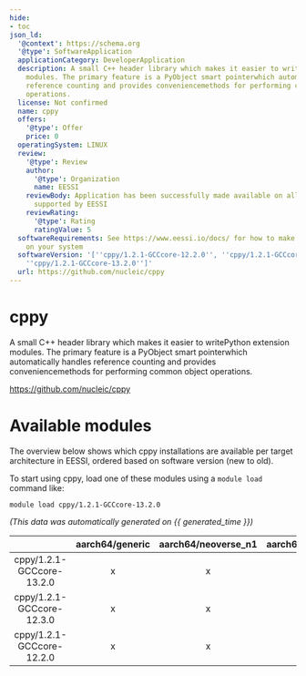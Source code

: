 ```yaml
---
hide:
- toc
json_ld:
  '@context': https://schema.org
  '@type': SoftwareApplication
  applicationCategory: DeveloperApplication
  description: A small C++ header library which makes it easier to writePython extension
    modules. The primary feature is a PyObject smart pointerwhich automatically handles
    reference counting and provides conveniencemethods for performing common object
    operations.
  license: Not confirmed
  name: cppy
  offers:
    '@type': Offer
    price: 0
  operatingSystem: LINUX
  review:
    '@type': Review
    author:
      '@type': Organization
      name: EESSI
    reviewBody: Application has been successfully made available on all architectures
      supported by EESSI
    reviewRating:
      '@type': Rating
      ratingValue: 5
  softwareRequirements: See https://www.eessi.io/docs/ for how to make EESSI available
    on your system
  softwareVersion: '[''cppy/1.2.1-GCCcore-12.2.0'', ''cppy/1.2.1-GCCcore-12.3.0'',
    ''cppy/1.2.1-GCCcore-13.2.0'']'
  url: https://github.com/nucleic/cppy
---
```


cppy
====


A small C++ header library which makes it easier to writePython extension modules. The primary feature is a PyObject smart pointerwhich automatically handles reference counting and provides conveniencemethods for performing common object operations.

https://github.com/nucleic/cppy
# Available modules


The overview below shows which cppy installations are available per target architecture in EESSI, ordered based on software version (new to old).

To start using cppy, load one of these modules using a `module load` command like:

```shell
module load cppy/1.2.1-GCCcore-13.2.0
```

*(This data was automatically generated on {{ generated_time }})*  

| |aarch64/generic|aarch64/neoverse_n1|aarch64/neoverse_v1|aarch64/nvidia|x86_64/generic|x86_64/amd/zen2|x86_64/amd/zen3|x86_64/amd/zen4|x86_64/intel/haswell|x86_64/intel/sapphirerapids|x86_64/intel/skylake_avx512|
| :---: | :---: | :---: | :---: | :---: | :---: | :---: | :---: | :---: | :---: | :---: | :---: |
|cppy/1.2.1-GCCcore-13.2.0|x|x|x|-|x|x|x|x|x|x|x|
|cppy/1.2.1-GCCcore-12.3.0|x|x|x|-|x|x|x|x|x|x|x|
|cppy/1.2.1-GCCcore-12.2.0|x|x|x|-|x|x|x|x|x|x|x|
